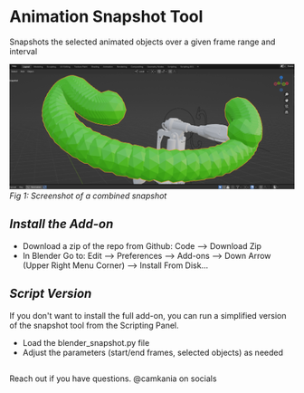 # **Animation Snapshot Tool**
Snapshots the selected animated objects over a given frame range and interval  

![Snapshot Tool in Action](screenshots/snapshot_grid.png)
*Fig 1: Screenshot of a combined snapshot*


## *Install the Add-on* 
- Download a zip of the repo from Github: Code --> Download Zip
- In Blender Go to: Edit --> Preferences --> Add-ons --> Down Arrow (Upper Right Menu Corner) --> Install From Disk...

## *Script Version* 
If you don't want to install the full add-on, you can run a simplified version of the snapshot tool from the Scripting Panel. 
- Load the  blender_snapshot.py file
- Adjust the parameters (start/end frames, selected objects) as needed 

##
Reach out if you have questions. @camkania on socials
